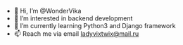 - 👋 Hi, I’m @WonderVika
- 👀 I’m interested in backend development
- 🌱 I’m currently learning Python3 and Django framework
- 📫 Reach me via email ladyvixtwix@mail.ru

<!---
WonderVika/WonderVika is a ✨ special ✨ repository because its `README.md` (this file) appears on your GitHub profile.
You can click the Preview link to take a look at your changes.
--->

